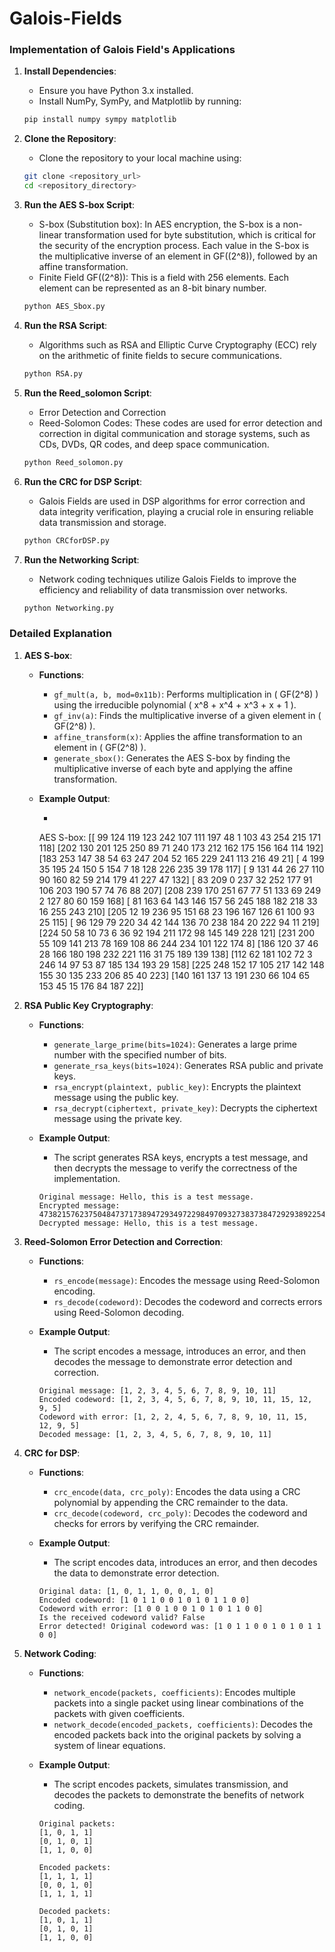 # Galois-Fields

### Implementation of Galois Field's Applications

1. **Install Dependencies**:
    - Ensure you have Python 3.x installed.
    - Install NumPy, SymPy, and Matplotlib by running:
    ```sh
    pip install numpy sympy matplotlib
    ```

2. **Clone the Repository**:
    - Clone the repository to your local machine using:
    ```sh
    git clone <repository_url>
    cd <repository_directory>
    ```

3. **Run the AES S-box Script**:
    - S-box (Substitution box): In AES encryption, the S-box is a non-linear transformation used for byte substitution, which is critical for the security of the encryption process. Each value in the S-box is the multiplicative inverse of an element in GF(\(2^8\)), followed by an affine transformation.
    - Finite Field GF(\(2^8\)): This is a field with 256 elements. Each element can be represented as an 8-bit binary number.
    ```sh
    python AES_Sbox.py
    ```

4. **Run the RSA Script**:
    - Algorithms such as RSA and Elliptic Curve Cryptography (ECC) rely on the arithmetic of finite fields to secure communications.
    ```sh
    python RSA.py
    ```
5. **Run the Reed_solomon Script**:
    - Error Detection and Correction
    - Reed-Solomon Codes: These codes are used for error detection and correction in digital communication and storage systems, such as CDs, DVDs, QR codes, and deep space communication.
    ```sh
    python Reed_solomon.py
    ```
6. **Run the CRC for DSP Script**:
    - Galois Fields are used in DSP algorithms for error correction and data integrity verification, playing a crucial role in ensuring reliable data transmission and storage.
    ```sh
    python CRCforDSP.py
    ```

7. **Run the Networking Script**:
    - Network coding techniques utilize Galois Fields to improve the efficiency and reliability of data transmission over networks.
    ```sh
    python Networking.py
    ```

### Detailed Explanation

1. **AES S-box**:
    - **Functions**:
        - `gf_mult(a, b, mod=0x11b)`: Performs multiplication in \( GF(2^8) \) using the irreducible polynomial \( x^8 + x^4 + x^3 + x + 1 \).
        - `gf_inv(a)`: Finds the multiplicative inverse of a given element in \( GF(2^8) \).
        - `affine_transform(x)`: Applies the affine transformation to an element in \( GF(2^8) \).
        - `generate_sbox()`: Generates the AES S-box by finding the multiplicative inverse of each byte and applying the affine transformation.

    - **Example Output**:
        - ```plaintext
        AES S-box:
        [[ 99 124 119 123 242 107 111 197  48   1 103  43 254 215 171 118]
        [202 130 201 125 250  89  71 240 173 212 162 175 156 164 114 192]
        [183 253 147  38  54  63 247 204  52 165 229 241 113 216  49  21]
        [  4 199  35 195  24 150   5 154   7  18 128 226 235  39 178 117]
        [  9 131  44  26  27 110  90 160  82  59 214 179  41 227  47 132]
        [ 83 209   0 237  32 252 177  91 106 203 190  57  74  76  88 207]
        [208 239 170 251  67  77  51 133  69 249   2 127  80  60 159 168]
        [ 81 163  64 143 146 157  56 245 188 182 218  33  16 255 243 210]
        [205  12  19 236  95 151  68  23 196 167 126  61 100  93  25 115]
        [ 96 129  79 220  34  42 144 136  70 238 184  20 222  94  11 219]
        [224  50  58  10  73   6  36  92 194 211 172  98 145 149 228 121]
        [231 200  55 109 141 213  78 169 108  86 244 234 101 122 174   8]
        [186 120  37  46  28 166 180 198 232 221 116  31  75 189 139 138]
        [112  62 181 102  72   3 246  14  97  53  87 185 134 193  29 158]
        [225 248 152  17 105 217 142 148 155  30 135 233 206  85  40 223]
        [140 161 137  13 191 230  66 104  65 153  45  15 176  84 187  22]]
2. **RSA Public Key Cryptography**:
    - **Functions**:
        - `generate_large_prime(bits=1024)`: Generates a large prime number with the specified number of bits.
        - `generate_rsa_keys(bits=1024)`: Generates RSA public and private keys.
        - `rsa_encrypt(plaintext, public_key)`: Encrypts the plaintext message using the public key.
        - `rsa_decrypt(ciphertext, private_key)`: Decrypts the ciphertext message using the private key.

    - **Example Output**:
        - The script generates RSA keys, encrypts a test message, and then decrypts the message to verify the correctness of the implementation.
        ```plaintext
        Original message: Hello, this is a test message.
        Encrypted message: 473821576237504847371738947293497229849709327383738472929389225491820398457201390281740...
        Decrypted message: Hello, this is a test message.
3. **Reed-Solomon Error Detection and Correction**:
    - **Functions**:
        - `rs_encode(message)`: Encodes the message using Reed-Solomon encoding.
        - `rs_decode(codeword)`: Decodes the codeword and corrects errors using Reed-Solomon decoding.

    - **Example Output**:
        - The script encodes a message, introduces an error, and then decodes the message to demonstrate error detection and correction.
        ```plaintext
        Original message: [1, 2, 3, 4, 5, 6, 7, 8, 9, 10, 11]
        Encoded codeword: [1, 2, 3, 4, 5, 6, 7, 8, 9, 10, 11, 15, 12, 9, 5]
        Codeword with error: [1, 2, 2, 4, 5, 6, 7, 8, 9, 10, 11, 15, 12, 9, 5]
        Decoded message: [1, 2, 3, 4, 5, 6, 7, 8, 9, 10, 11]
4. **CRC for DSP**:
    - **Functions**:
        - `crc_encode(data, crc_poly)`: Encodes the data using a CRC polynomial by appending the CRC remainder to the data.
        - `crc_decode(codeword, crc_poly)`: Decodes the codeword and checks for errors by verifying the CRC remainder.      

    - **Example Output**:
        - The script encodes data, introduces an error, and then decodes the data to demonstrate error detection.

        ```plaintext
        Original data: [1, 0, 1, 1, 0, 0, 1, 0]
        Encoded codeword: [1 0 1 1 0 0 1 0 1 0 1 1 0 0]
        Codeword with error: [1 0 0 1 0 0 1 0 1 0 1 1 0 0]
        Is the received codeword valid? False
        Error detected! Original codeword was: [1 0 1 1 0 0 1 0 1 0 1 1 0 0]

5. **Network Coding**:
    - **Functions**:
        - `network_encode(packets, coefficients)`: Encodes multiple packets into a single packet using linear combinations of the packets with given coefficients.
        - `network_decode(encoded_packets, coefficients)`: Decodes the encoded packets back into the original packets by solving a system of linear equations.      

    - **Example Output**:
        - The script encodes packets, simulates transmission, and decodes the packets to demonstrate the benefits of network coding.

        ```plaintext
        Original packets:
        [1, 0, 1, 1]
        [0, 1, 0, 1]
        [1, 1, 0, 0]

        Encoded packets:
        [1, 1, 1, 1]
        [0, 0, 1, 0]
        [1, 1, 1, 1]

        Decoded packets:
        [1, 0, 1, 1]
        [0, 1, 0, 1]
        [1, 1, 0, 0]